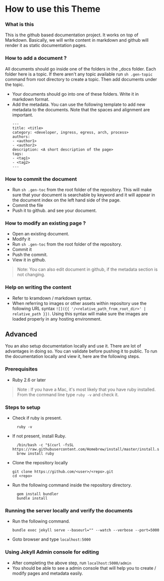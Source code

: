 # How to use this Theme

###  What is this 
This is the github based documentation project. It works on top of Markdown. Basically, we will write content in markdown and github will render it as static documentation pages. 

### How to add a document ? 
All documents should go inside one of the folders in the _docs folder. Each folder here is a topic. If there aren't any topic available run `sh .gen-topic` command from root directory to create a topic. Then add documents under the topic.

* Your documents should go into one of these folders. Write it in markdown format. 
* Add the metadata. You can use the following template to add new metadata to the documents. Note that the spaces and alignment are important.
    ```
    ---
    title: <title>
    category: <developer, ingress, egress, arch, process>
    authors:
    - <author1>
    - <author2>
    description: <A short description of the page>
    tags:
    - <tag1>
    - <tag2>
    ---
    ```
### How to commit the document 

* Run `sh .gen-toc` from the root folder of the repository. This will make sure that your document is searchable by keyword and it will appear in the document index on the left hand side of the page.
* Commit the file
* Push it to github. and see your document. 

### How to modify an existing page ? 
* Open an existing document.
* Modify it
* Run `sh .gen-toc` from the root folder of the repository.
* Commit it 
* Push the commit.
* View it in github.

> Note: You can also edit document in github, if the metadata section is not changing.

### Help on writing the content 

* Refer to kramdown / markdown syntax. 
* When referring to images or other assets within repository use the following URL syntax `![]({{ '/<relative_path_from_root_dir>' | relative_path }})`. Using this syntax will make sure the images are loaded properly in any hosting environment.

## Advanced

You an also setup documentation locally and use it. There are lot of advantages in doing so. You can validate before pushing it to public. To run the documentation locally and view it, here are the following steps.

### Prerequisites
* Ruby 2.6 or later
> Note : If you have a Mac, it's most likely that you have ruby installed. From the command line type `ruby -v` and check it. 

### Steps to setup 
* Check if ruby is present. 
  ```
    ruby -v
  ```
* If not present, install Ruby.
  ```
    /bin/bash -c "$(curl -fsSL https://raw.githubusercontent.com/Homebrew/install/master/install.sh)"
    brew install ruby
  ```    
* Clone the repository locally
  ```
  git clone https://github.com/<user>/<repo>.git
  cd <repo>
  ```

* Run the following command inside the repository directory.
  ```
    gem install bundler
    bundle install
  ```

### Running the server locally and verify the documents
* Run the following command. 
    ```
    bundle exec jekyll serve --baseurl="" --watch --verbose --port=5000
    ```
* Goto browser and type `localhost:5000`

### Using Jekyll Admin console for editing
* After completing the above step, run `localhost:5000/admin`
* You should be able to see a admin console that will help you to create / modify pages and metadata easily.
